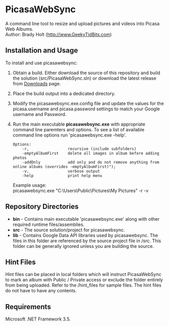 # PicasaWebSync
A command line tool to resize and upload pictures and videos into Picasa Web Albums.  
Author: Brady Holt (http://www.GeekyTidBits.com)

Installation and Usage
---

To install and use picasawebsync:

1. Obtain a build.  Either download the source of this repository and build the solution (src/PicasaWebSync.sln) or download the latest release from [Downloads](https://github.com/bradyholt/PicasaWebSync/downloads) page.
2. Place the build output into a dedicated directory. 
3. Modify the picasawebsync.exe.config file and update the values for the picasa.username and picasa.password settings to match your Google username and Password.
4. Run the main executable **picasawebsync.exe** with appropriate command line paremters and options.  To see a list of available command line options run 'picasawebsync.exe -help'.
	   
	   Options:
		   -r,                 recursive (include subfolders)
		   -emptyAlbumFirst    delete all images in album before adding photos
		   -addOnly            add only and do not remove anything from online albums (overrides -emptyAlbumFirst)");
		   -v,                 verbose output
		   -help               print help menu

    Example usage:  
    picasawebsync.exe "C:\Users\Public\Pictures\My Pictures\" -r -v


Repository Directories
---

- **bin** - Contains main executable 'picasawebsync.exe' along with other required runtime files/assemblies.
- **src** - The source solution/project for picasawebsync.
- **lib** - Contains Google Data API libraries used by picasawebsync.  The files in this folder are referenced by the source project file in /src.  This folder can be generally ignored unless you are building the source.

Hint Files
---
Hint files can be placed in local folders which will instruct PicasaWebSync to mark an album with Public / Private access or exclude
the folder entirely from being uploaded.  Refer to the /hint_files for sample files.  The hint files do not have to have any contents.

Requirements
---
Microsoft .NET Framework 3.5.
